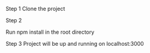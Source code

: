 Step 1 
Clone the project 

Step 2 

Run npm install in the root directory

Step 3
Project will be up and running on localhost:3000